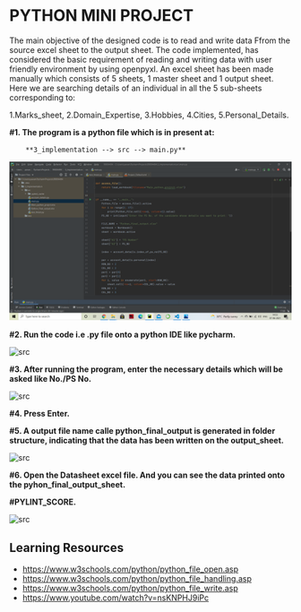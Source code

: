 # PYTHON MINI PROJECT

The main objective of the designed code is to read and write data Ffrom the source excel sheet to the output sheet. The code implemented, has considered the basic requirement of reading and writing data with user friendly environment by using openpyxl. 
An excel sheet has been made manually which consists of 5 sheets, 1 master sheet and 1 output sheet. Here we are searching details of an individual in all the 5 sub-sheets corresponding to:

1.Marks_sheet, 
2.Domain_Expertise, 
3.Hobbies, 
4.Cities, 
5.Personal_Details.

**#1. The program is a python file which is in present at:**

        **3_implementation --> src --> main.py**
![src](https://github.com/pavanyadav007/Data_Extracting/blob/master/output_photos/1_ide_de.png)

**#2. Run the code i.e .py file onto a python IDE like pycharm.**

![src](https://github.com/99004494-pavanyadav/99004494/blob/main/output_photos/1_ide_de.png)

**#3. After running the program, enter the necessary details which will be asked like  No./PS No.**

![src](https://github.com/99004494-pavanyadav/99004494/blob/main/output_photos/2_list_ps.png)

**#4. Press Enter.**

**#5. A output file name calle python_final_output is generated in folder structure, indicating that the data has been written on the output_sheet.**

![src](https://github.com/99004494-pavanyadav/99004494/blob/main/output_photos/4_output_file%20generated.png)

**#6. Open the Datasheet excel file. And you can see the data printed onto the pyhon_final_output_sheet.**

**#PYLINT_SCORE.**

![src](https://github.com/99004494-pavanyadav/99004494/blob/main/output_photos/pylint_score_.png)

## Learning Resources 
* https://www.w3schools.com/python/python_file_open.asp
* https://www.w3schools.com/python/python_file_handling.asp
* https://www.w3schools.com/python/python_file_write.asp
* https://www.youtube.com/watch?v=nsKNPHJ9iPc

